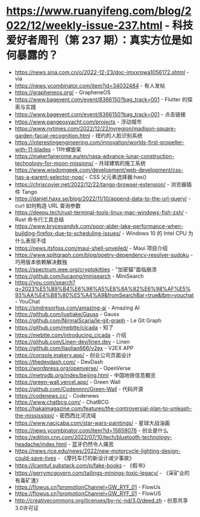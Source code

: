 # https://www.ruanyifeng.com/blog/2022/12/weekly-issue-237.html - 科技爱好者周刊（第 237 期）：真实方位是如何暴露的？

- https://news.sina.com.cn/o/2022-12-23/doc-imxxrpwa1056172.shtml - via
- https://news.ycombinator.com/item?id=34032484 - 有人发帖
- https://grapheneos.org/ - GrapheneOS
- https://www.bagevent.com/event/8366150?bag_track=001 - Flutter 的探索与实践
- https://www.bagevent.com/event/8366150?bag_track=001 - 点击链接
- https://www.pangeosyacht.com/projects - 浮动城市
- https://www.nytimes.com/2022/12/22/nyregion/madison-square-garden-facial-recognition.html - 纽约的人脸识别系统
- https://interestingengineering.com/innovation/worlds-first-propeller-with-11-blades - 11叶螺旋桨
- https://makerfairerome.eu/en/nasa-advance-lunar-construction-technology-for-moon-missions/ - 月球建筑的施工系统
- https://www.wisdomgeek.com/development/web-development/css-has-a-parent-selector-now/ - CSS 父元素选择器:has()
- https://chriscoyier.net/2022/12/22/tango-browser-extension/ - 浏览器插件 Tango
- https://daniel.haxx.se/blog/2022/11/10/append-data-to-the-url-query/ - curl 如何构造 URL 查询参数
- https://deepu.tech/rust-terminal-tools-linux-mac-windows-fish-zsh/ - Rust 命令行工具总结
- https://www.brycevandyk.com/poor-alder-lake-performance-when-building-firefox-due-to-scheduling-issues/ - Windows 10 的 Intel CPU 为什么表现不佳
- https://news.itsfoss.com/maui-shell-unveiled/ - Maui 项目介绍
- https://www.splitgraph.com/blog/poetry-dependency-resolver-sudoku - 巧用版本依赖解决数独
- https://spectrum.ieee.org/cryptokitties - "加密猫"面临崩溃
- https://github.com/lucaong/minisearch - MiniSearch
- https://you.com/search?q=2023%E5%B9%B4%E6%98%A5%E8%8A%82%E6%98%AF%E5%93%AA%E4%B8%80%E5%A4%A9&fromSearchBar=true&tbm=youchat - YouChat
- https://sindresorhus.com/amazing-ai - Amazing AI
- https://github.com/justjake/Gauss - Gauss
- https://github.com/NirmalScaria/le-git-graph - Le Git Graph
- https://github.com/mebtte/cicada - 知了
- https://mebtte.com/introducing_cicada - 介绍
- https://github.com/Linen-dev/linen.dev - Linen
- https://github.com/liaoliao666/v2ex - V2EX APP
- https://console.makery.app/ - 创业公司页面设计
- https://thedevdash.com/ - DevDash
- https://wordpress.org/openverse/ - OpenVerse
- https://metrodb.org/index/beijing.html - 中国地铁信息概览
- https://green-wall.vercel.app/ - Green Wall
- https://github.com/Codennnn/Green-Wall - 代码开源
- https://codenews.cc/ - Codenews
- https://www.chatbcg.com/ - ChatBCG
- https://hakaimagazine.com/features/the-controversial-plan-to-unleash-the-mississippi/ - 密西西比河流域
- https://www.nacicaba.com/star-wars-paintings/ - 星球大战油画
- https://news.ycombinator.com/item?id=15659076 - 创业是什么
- https://edition.cnn.com/2022/07/10/tech/bluetooth-technology-headache/index.html - 蓝牙仍然令人痛苦
- https://news.rice.edu/news/2022/new-motorcycle-lighting-design-could-save-lives - 《摩托车灯的新设计减少事故》
- https://lcamtuf.substack.com/p/fake-books - 《假书》
- https://gerrymcgovern.com/tailings-minings-toxic-legacy/ - 《采矿业的有毒矿渣》
- https://flowus.cn?promotionChannel=GW_RYF_01 - FlowUs
- https://flowus.cn?promotionChannel=GW_RYF_01 - FlowUS
- http://creativecommons.org/licenses/by-nc-nd/3.0/deed.zh - 创意共享3.0许可证